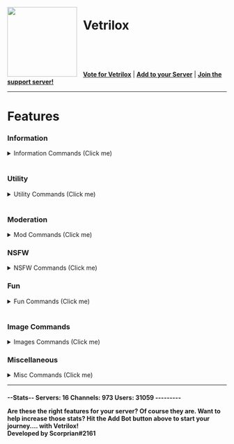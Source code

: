 <html><head></head><body><p><img style="margin-right:1em" width="160px" align="left" src="https://rendernetwork.co/vetriloxtrans.png"></p>
<span title="Vetrilox is a multi-purpose bot with Moderation, Utility and fun commands"><h1>Vetrilox</h1></span>
<br><br><br><br>
<nav>
  <a style="font-weight:bold" href="#">Vote for Vetrilox</a> |
  <a style="font-weight:bold" href="https://discord.com/oauth2/authorize?client_id=492476933808979979&scope=bot&permissions=76870">Add to your Server</a> |
  <a style="font-weight:bold" href="https://discord.gg/sxDtd43">Join the support server!</a>
</nav>
<hr>
<h1><b>Features</b></h1>
<h3>Information</h3>
<details>
  <summary>Information Commands (Click me)</summary>
<table>
<thead>
<tr>
<th style="text-align:left">Command</th>
<th style="text-align:left">Function</th>
</tr>
</thead>
<tbody>
<tr>
<td style="text-align:left">Serverinfo</td>
<td style="text-align:left">Displays info about current server</td>
</tr>
<tr>
<td style="text-align:left">Botinfo</td>
<td style="text-align:left">Displays info about Vetrilox itself</td>
</tr>
<tr>
<td style="text-align:left">Roleinfo</td>
<td style="text-align:left">Displays info about specified role</td>
</tr>
<tr>
<td style="text-align:left">Uptime</td>
<td style="text-align:left">Displays how long the bot has been online for</td>
</tr>
<tr>
<td style="text-align:left">Invite</td>
<td style="text-align:left">Displays the invite link</td>
</tr>
<tr>
<td style="text-align:left">Support</td>
<td style="text-align:left">Displays the support server link</td>
</tr>
<tr>
<td style="text-align:left">Vote</td>
<td style="text-align:left">Displays the <a href="https://top.gg">top.gg</a> and <a href="https://discord.boats">discord.boats</a> vote link</td>
</tr>
</tbody>
</table>
</details><br>
  

<h3><b>Utility</b></h3>
<details>
  <summary>Utility Commands (Click me)</summary>
<table>
<thead>
<tr>
<th style="text-align:left">Command</th>
<th style="text-align:left">Function</th>
</tr>
</thead>
<tbody>
<tr>
<td style="text-align:left">Weather</td>
<td style="text-align:left">Displays weather info about specified location</td>
</tr>
<tr>
<td style="text-align:left">Gameinfo[Vote Only]</td>
<td style="text-align:left">Displays info about specified steam game</td>
</tr>
<tr>
<td style="text-align:left">Hastebin[Vote Only]</td>
<td style="text-align:left">Sends you specified text to a new hastebin link</td>
</tr>
<tr>
<td style="text-align:left">MorseCode[Vote Only]</td>
<td style="text-align:left">Translates specified text into morsecode</td>
</tr>
<tr>
<td style="text-align:left">Qrcode[Vote Only]</td>
<td style="text-align:left">Turns your specified text into a qrcode</td>
</tr>
</tbody>
</table>
</details><br>

<h3><b>Moderation</b></h3>
<details>
  <summary>Mod Commands (Click me)</summary>
<table>
<thead>
<tr>
<th style="text-align:left">Command</th>
<th style="text-align:left">Function</th>
</tr>
</thead>
<tbody>
<tr>
<td style="text-align:left">Ban</td>
<td style="text-align:left">Bans specified member</td>
</tr>
<tr>
<td style="text-align:left">Unban</td>
<td style="text-align:left">Unbans specified member</td>
</tr>
<tr>
<td style="text-align:left">Mute</td>
<td style="text-align:left">Mutes specified member for a specified amount of time</td>
</tr>
<tr>
<td style="text-align:left">Unmute</td>
<td style="text-align:left">Unmutes specified muted member</td>
</tr>
<tr>
<td style="text-align:left">Kick</td>
<td style="text-align:left">Kicks specified member</td>
</tr>
<tr>
<td style="text-align:left">Purge</td>
<td style="text-align:left">Clears specified number of messages</td>
</tr>
<tr>
<td style="text-align:left">Whois</td>
<td style="text-align:left">Sends information about specified member</td>
</tr>
</tbody>
</table>
</details>

<h3><b>NSFW</b></h3>
<details>
  <summary>NSFW Commands (Click me)</summary>
<table>
<thead>
<tr>
<th style="text-align:left">Command</th>
<th style="text-align:left">Function</th>
</tr>
</thead>
<tbody>
<tr>
<td style="text-align:left">4k</td>

</tr>
<tr>
<td style="text-align:left">Hentai</td>

</tr>
<tr>
<td style="text-align:left">Anal</td>

</tr>
<tr>
<td style="text-align:left">Ass</td>
</tr>
<tr>
<td style="text-align:left">NGif</td>
</tr>
<tr>
<td style="text-align:left">Thigh</td>
</tr>
<tr>
<td style="text-align:left">Pussy</td>
</tr>
<tr>
<td style="text-align:left">Holo</td>
</tr>
<tr>
<td style="text-align:left">Gonewild</td>
</tr>
<tr>
<td style="text-align:left">HThigh</td>
</tr>
<tr>
<td style="text-align:left">HAss</td>
</tr>
<tr>
<td style="text-align:left">HAnal</td>
</tr>

</tbody>
</table>
</details>

<h3><b>Fun</b></h3>
<details>
  <summary>Fun Commands (Click me)</summary>
<table>
<thead>
<tr>
<th style="text-align:left">Command</th>
<th style="text-align:left">Function</th>
</tr>
</thead>
<tbody>
<tr>
<td style="text-align:left">8Ball</td>
<td style="text-align:left">Answers your question with a random answer</td>
</tr>
<tr>
<td style="text-align:left">Love</td>
<td style="text-align:left">Tells you how much you love the mentioned user</td>
</tr>
<tr>
<td style="text-align:left">Meme</td>
<td style="text-align:left">Sends you a meme from a random meme subreddit</td>
</tr>
<tr>
<td style="text-align:left">Avatar</td>
<td style="text-align:left">Sends you your own avatar</td>
</tr>
<tr>
<td style="text-align:left">Clapify</td>
<td style="text-align:left">Clapifies your specified text</td>
</tr>
<tr>
<td style="text-align:left">Trump</td>
<td style="text-align:left">Sends you a random trump quote</td>
</tr>
<tr>
<td style="text-align:left">FMK</td>
<td style="text-align:left">Do you f*ck, marry or kill the specified user?</td>
</tr>
<tr>
<td style="text-align:left">Joke</td>
<td style="text-align:left">Sends you a random dad joke</td>
</tr>
<tr>
<td style="text-align:left">Random Number</td>
<td style="text-align:left">Chooses a number between 1 and your specified maximum</td>
</tr>

</tbody>
</table>
</details><br>

<h3><b>Image Commands</b></h3>
<details>
  <summary>Images Commands (Click me)</summary>
<table>
<thead>
<tr>
<th style="text-align:left">Command</th>
<th style="text-align:left">Function</th>
</tr>
</thead>
<tbody>
<tr>
<td style="text-align:left">Cat</td>
<td style="text-align:left">Sends you a random picture of a cat</td>
</tr>

</tbody>
</table>
</details>

<h3><b>Miscellaneous</b></h3>
<details>
  <summary>Misc Commands (Click me)</summary>
<table>
<thead>
<tr>
<th style="text-align:left">Command</th>
<th style="text-align:left">Function</th>
</tr>
</thead>
<tbody>
<tr>
<td style="text-align:left">Ping</td>
</tr>
<tr>
<td style="text-align:left">Prefix</td>
</tr>

</tbody>
</table>
</details>





<hr>
<h4>
--Stats--
Servers: 16
Channels: 973
Users: 31059
---------
  
Are these the right features for your server? Of course they are.
Want to help increase those stats?
Hit the Add Bot button above to start your journey.... with Vetrilox!  
Developed by Scorprian#2161  
</h4>
